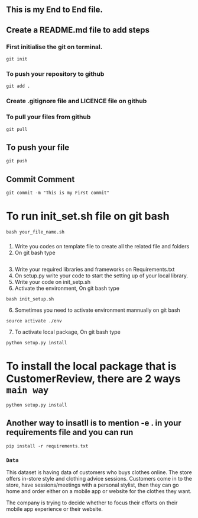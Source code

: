 ## This is my End to End file.

## Create a README.md file to add steps

### First initialise the git on terminal.

```
git init
```

### To push your repository to github
```
git add .
```
### Create .gitignore file and LICENCE file on github 

### To pull your files from github 

```
git pull
```

## To push your file

```
git push
```
## Commit Comment
```
git commit -m "This is my First commit"
```

# To run init_set.sh file on git bash
```
bash your_file_name.sh
```
### 
1. Write you codes on template file to create all the related file and folders
2. On git bash type 
``` python template.py 
```
3. Write your required libraries and frameworks on Requirements.txt
4. On setup.py write your code to start the setting up of your local library.
5. Write your code on init_setp.sh
5. Activate the environment, On git bash type 
``` 
bash init_setup.sh
```
6. Sometimes you need to activate environment mannually on git bash
```
source activate ./env
```
7. To activate local package, On git bash type

```
python setup.py install
```

# To install the local package that is CustomerReview, there are 2 ways  `main way`
```
python setup.py install
```

## Another way to insatll is to mention -e . in your requirements file and you can run 
```
pip install -r requirements.txt 
```
### ```Data ```
This dataset is having data of customers who buys clothes online. The store offers in-store style and clothing advice sessions. Customers come in to the store, have sessions/meetings with a personal stylist, then they can go home and order either on a mobile app or website for the clothes they want.

The company is trying to decide whether to focus their efforts on their mobile app experience or their website.